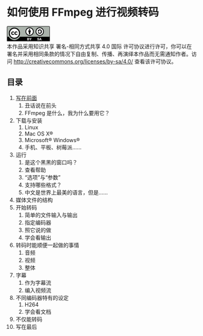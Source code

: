# 如何使用 FFmpeg 进行视频转码

![CC-BY-SA](image/by-sa.png)  
本作品采用知识共享 署名-相同方式共享 4.0 国际 许可协议进行许可，你可以在署名并采用相同条款的情况下自由复制、传播、再演绎本作品而无需通知作者。访问 <http://creativecommons.org/licenses/by-sa/4.0/> 查看该许可协议。

## 目录
1. [写在前面](01-write-in-front.md)
	1. 丑话说在前头
	2. FFmpeg 是什么，我为什么要用它？
2. 下载与安装
	1. Linux
	2. Mac OS X&reg;
	3. Microsoft&reg; Windows&reg;
	4. 手机、平板、树莓派……
3. 运行
	1. 是这个黑黑的窗口吗？
	2. 查看帮助
	3. “选项”与“参数”
	4. 支持哪些格式？
	5. 中文是世界上最美的语言，但是……
4. 媒体文件的结构
5. 开始转码
	1. 简单的文件输入与输出
	2. 指定编码器
	3. 照它说的做
	4. 学会看输出
6. 转码时能顺便一起做的事情
	1. 音频
	2. 视频
	3. 整体
7. 字幕
	1. 作为字幕流
	2. 编入视频流
8. 不同编码器特有的设定
	1. H264
	2. 学会看文档
9. 不仅能转码
10. 写在最后

